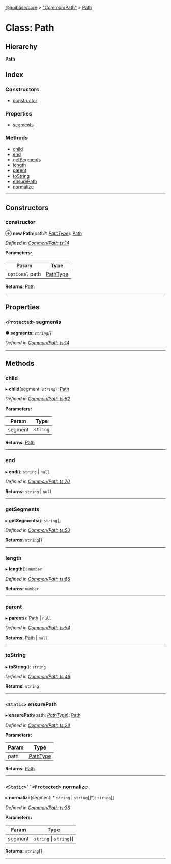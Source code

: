 [@apibase/core](../README.md) > ["Common/Path"](../modules/_common_path_.md) > [Path](../classes/_common_path_.path.md)

# Class: Path

## Hierarchy

**Path**

## Index

### Constructors

* [constructor](_common_path_.path.md#constructor)

### Properties

* [segments](_common_path_.path.md#segments)

### Methods

* [child](_common_path_.path.md#child)
* [end](_common_path_.path.md#end)
* [getSegments](_common_path_.path.md#getsegments)
* [length](_common_path_.path.md#length)
* [parent](_common_path_.path.md#parent)
* [toString](_common_path_.path.md#tostring)
* [ensurePath](_common_path_.path.md#ensurepath)
* [normalize](_common_path_.path.md#normalize)

---

## Constructors

<a id="constructor"></a>

###  constructor

⊕ **new Path**(path?: *[PathType](../modules/_common_path_.md#pathtype)*): [Path](_common_path_.path.md)

*Defined in [Common/Path.ts:14](https://github.com/chapterjason/APIBase/blob/4d25de7/packages/core/src/Common/Path.ts#L14)*

**Parameters:**

| Param | Type |
| ------ | ------ |
| `Optional` path | [PathType](../modules/_common_path_.md#pathtype) |

**Returns:** [Path](_common_path_.path.md)

___

## Properties

<a id="segments"></a>

### `<Protected>` segments

**● segments**: *`string`[]*

*Defined in [Common/Path.ts:14](https://github.com/chapterjason/APIBase/blob/4d25de7/packages/core/src/Common/Path.ts#L14)*

___

## Methods

<a id="child"></a>

###  child

▸ **child**(segment: *`string`*): [Path](_common_path_.path.md)

*Defined in [Common/Path.ts:62](https://github.com/chapterjason/APIBase/blob/4d25de7/packages/core/src/Common/Path.ts#L62)*

**Parameters:**

| Param | Type |
| ------ | ------ |
| segment | `string` |

**Returns:** [Path](_common_path_.path.md)

___
<a id="end"></a>

###  end

▸ **end**():  `string` &#124; `null`

*Defined in [Common/Path.ts:70](https://github.com/chapterjason/APIBase/blob/4d25de7/packages/core/src/Common/Path.ts#L70)*

**Returns:**  `string` &#124; `null`

___
<a id="getsegments"></a>

###  getSegments

▸ **getSegments**(): `string`[]

*Defined in [Common/Path.ts:50](https://github.com/chapterjason/APIBase/blob/4d25de7/packages/core/src/Common/Path.ts#L50)*

**Returns:** `string`[]

___
<a id="length"></a>

###  length

▸ **length**(): `number`

*Defined in [Common/Path.ts:66](https://github.com/chapterjason/APIBase/blob/4d25de7/packages/core/src/Common/Path.ts#L66)*

**Returns:** `number`

___
<a id="parent"></a>

###  parent

▸ **parent**():  [Path](_common_path_.path.md) &#124; `null`

*Defined in [Common/Path.ts:54](https://github.com/chapterjason/APIBase/blob/4d25de7/packages/core/src/Common/Path.ts#L54)*

**Returns:**  [Path](_common_path_.path.md) &#124; `null`

___
<a id="tostring"></a>

###  toString

▸ **toString**(): `string`

*Defined in [Common/Path.ts:46](https://github.com/chapterjason/APIBase/blob/4d25de7/packages/core/src/Common/Path.ts#L46)*

**Returns:** `string`

___
<a id="ensurepath"></a>

### `<Static>` ensurePath

▸ **ensurePath**(path: *[PathType](../modules/_common_path_.md#pathtype)*): [Path](_common_path_.path.md)

*Defined in [Common/Path.ts:28](https://github.com/chapterjason/APIBase/blob/4d25de7/packages/core/src/Common/Path.ts#L28)*

**Parameters:**

| Param | Type |
| ------ | ------ |
| path | [PathType](../modules/_common_path_.md#pathtype) |

**Returns:** [Path](_common_path_.path.md)

___
<a id="normalize"></a>

### `<Static>``<Protected>` normalize

▸ **normalize**(segment: * `string` &#124; `string`[]*): `string`[]

*Defined in [Common/Path.ts:36](https://github.com/chapterjason/APIBase/blob/4d25de7/packages/core/src/Common/Path.ts#L36)*

**Parameters:**

| Param | Type |
| ------ | ------ |
| segment |  `string` &#124; `string`[]|

**Returns:** `string`[]

___

